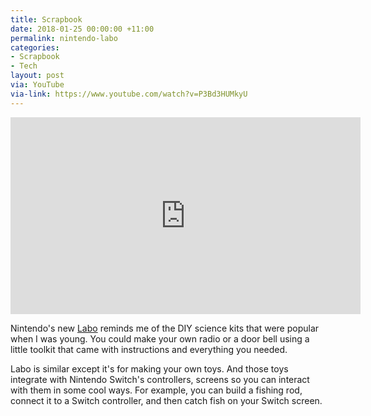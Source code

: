```yaml
---
title: Scrapbook
date: 2018-01-25 00:00:00 +11:00
permalink: nintendo-labo
categories:
- Scrapbook
- Tech
layout: post
via: YouTube
via-link: https://www.youtube.com/watch?v=P3Bd3HUMkyU
---
```


<iframe width="560" height="315" src="https://www.youtube.com/embed/P3Bd3HUMkyU?rel=0" frameborder="0" allow="autoplay; encrypted-media" allowfullscreen></iframe>

Nintendo's new [Labo](https://labo.nintendo.com) reminds me of the DIY science kits that were popular when I was young. You could make your own radio or a door bell using a little toolkit that came with instructions and everything you needed.

Labo is similar except it's for making your own toys. And those toys integrate with Nintendo Switch's controllers, screens so you can interact with them in some cool ways. For example, you can build a fishing rod, connect it to a Switch controller, and then catch fish on your Switch screen.
